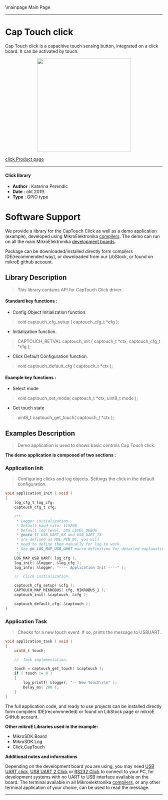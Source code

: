 \mainpage Main Page
 
 

---
# Cap Touch click

Cap Touch click is a capacitive touch sensing button, integrated on a click board. It can be activated by touch.

<p align="center">
  <img src="https://download.mikroe.com/images/click_for_ide/captouch_click.png" height=300px>
</p>

[click Product page](https://www.mikroe.com/cap-touch-click)

---

#### Click library 

- **Author**        : Katarina Perendic
- **Date**          : okt 2019.
- **Type**          : GPIO type


# Software Support

We provide a library for the CapTouch Click 
as well as a demo application (example), developed using MikroElektronika 
[compilers](https://shop.mikroe.com/compilers). 
The demo can run on all the main MikroElektronika [development boards](https://shop.mikroe.com/development-boards).

Package can be downloaded/installed directly form compilers IDE(recommended way), or downloaded from our LibStock, or found on mikroE github account. 

## Library Description

> This library contains API for CapTouch Click driver.

#### Standard key functions :

- Config Object Initialization function.
> void captouch_cfg_setup ( captouch_cfg_t *cfg ); 
 
- Initialization function.
> CAPTOUCH_RETVAL captouch_init ( captouch_t *ctx, captouch_cfg_t *cfg );

- Click Default Configuration function.
> void captouch_default_cfg ( captouch_t *ctx );


#### Example key functions :

- Select mode
> void captouch_set_mode( captouch_t *ctx, uint8_t mode );
 
- Get touch state
> uint8_t captouch_get_touch( captouch_t *ctx );

## Examples Description

>  Demo application is used to shows basic controls Cap Touch click.

**The demo application is composed of two sections :**

### Application Init 

> Configuring clicks and log objects.
> Settings the click in the default configuration.

```c
void application_init ( void )
{
    log_cfg_t log_cfg;
    captouch_cfg_t cfg;

    /** 
     * Logger initialization.
     * Default baud rate: 115200
     * Default log level: LOG_LEVEL_DEBUG
     * @note If USB_UART_RX and USB_UART_TX 
     * are defined as HAL_PIN_NC, you will 
     * need to define them manually for log to work. 
     * See @b LOG_MAP_USB_UART macro definition for detailed explanation.
     */
    LOG_MAP_USB_UART( log_cfg );
    log_init( &logger, &log_cfg );
    log_info( &logger, "---- Application Init ----" );

    //  Click initialization.

    captouch_cfg_setup( &cfg );
    CAPTOUCH_MAP_MIKROBUS( cfg, MIKROBUS_1 );
    captouch_init( &captouch, &cfg );

    captouch_default_cfg( &captouch );
}
```

### Application Task

> Checks for a new touch event. If so, prints the message to USBUART.

```c
void application_task ( void )
{
    uint8_t touch;

    //  Task implementation.

    touch = captouch_get_touch( &captouch );
    if ( touch != 0 )
    {
        log_printf( &logger, "-- New Touch\r\n" );
        Delay_ms( 200 );
    }
}
```

The full application code, and ready to use projects can be  installed directly form compilers IDE(recommneded) or found on LibStock page or mikroE GitHub accaunt.

**Other mikroE Libraries used in the example:** 

- MikroSDK.Board
- MikroSDK.Log
- Click.CapTouch

**Additional notes and informations**

Depending on the development board you are using, you may need 
[USB UART click](https://shop.mikroe.com/usb-uart-click), 
[USB UART 2 Click](https://shop.mikroe.com/usb-uart-2-click) or 
[RS232 Click](https://shop.mikroe.com/rs232-click) to connect to your PC, for 
development systems with no UART to USB interface available on the board. The 
terminal available in all Mikroelektronika 
[compilers](https://shop.mikroe.com/compilers), or any other terminal application 
of your choice, can be used to read the message.



---
